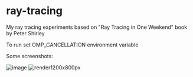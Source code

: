 # ray-tracing
My ray tracing experiments based on "Ray Tracing in One Weekend" book by Peter Shirley

To run set OMP_CANCELLATION environment variable

Some screenshots:

![image](https://user-images.githubusercontent.com/67783125/233804154-9480fd82-dbd9-4765-9675-545df53c71da.png)
![render1200x800px](https://user-images.githubusercontent.com/67783125/233805100-7d189d7b-e223-4544-98bf-ee053c661418.jpg)
